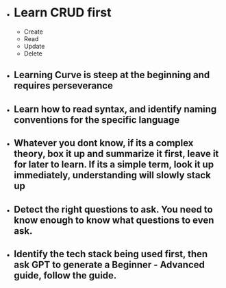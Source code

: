 - #  Learn CRUD first
	- Create
	- Read 
	- Update
	- Delete

- ## Learning Curve is steep at the beginning and requires perseverance

- ## Learn how to read syntax, and identify naming conventions for the specific language

- ## Whatever you dont know, if its a complex theory, box it up and summarize it first, leave it for later to learn. If its a simple term, look it up immediately, understanding will slowly stack up

- ## Detect the right questions to ask. You need to know enough to know what questions to even ask.

- ## Identify the tech stack being used first, then ask GPT to generate a Beginner - Advanced guide, follow the guide.



